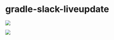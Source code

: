 gradle-slack-liveupdate
=======================

[![](https://jitpack.io/v/warlordofmars/gradle-slack-liveupdate.svg)](https://jitpack.io/#warlordofmars/gradle-slack-liveupdate)

![](https://i.imgur.com/AmrJprI.gif)
